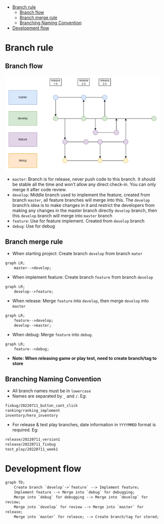 - [Branch rule](#branch-rule)
  - [Branch flow](#branch-flow)
  - [Branch merge rule](#branch-merge-rule)
  - [Branching Naming Convention](#branching-naming-convention)
- [Development flow](#development-flow)

# Branch rule

## Branch flow

![branch_rule](./snapshot/branch_rule.png)
* `master`: Branch is for release, never push code to this branch. It should be stable all the time and won’t allow any direct check-in. You can only merge it after code review.
* `develop`: Middle branch used to implement the feature, created from branch `master`, all feature branches will merge into this. The `develop` branch’s idea is to make changes in it and restrict the developers from making any changes in the master branch directly `develop` branch, then this `develop` branch will merge into `master` branch
* `feature`: Use for feature implement. Created from `develop` branch
* `debug`: Use for debug

## Branch merge rule

* When starting project: Create branch `develop` from branch `mater`
```mermaid
graph LR;
    master-->develop;    
```
* When implement feature: Create branch `feature` from branch `develop`
```mermaid
graph LR;
    develop-->feature;    
```
* When release: Merge `feature` into `develop`, then merge `develop` into `master`
```mermaid
graph LR;
    feature-->develop;   
    develop-->master;    
```
* When debug: Merge `feature` into `debug`.
```mermaid
graph LR;
    feature-->debug;    
```

* **Note: When releasing game or play test, need to create branch/tag to store**

## Branching Naming Convention

* All branch names must be in `lowercase`
* Names are separated by `_` and `/`. Eg:
```
fixbug/20220711_button_cant_click
ranking/ranking_implement
inventory/hero_inventory
```
* For release & test play branches, date information in `YYYYMMDD` format is required. Eg:
```
release/20220711_version1
release/20220711_fixbug
test_play/20220711_week1
```

# Development flow

```mermaid
graph TD;
    Create branch `develop`->`feature` --> Implement feature;   
    Implement feature --> Merge into `debug` for debugging;    
    Merge into `debug` for debugging --> Merge into `develop` for review;    
    Merge into `develop` for review --> Merge into `master` for release;    
    Merge into `master` for release; --> Create branch/tag for stored;    
```
